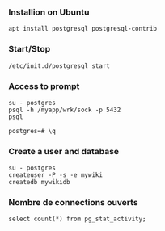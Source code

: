 ### Installion on Ubuntu
    apt install postgresql postgresql-contrib

### Start/Stop
    /etc/init.d/postgresql start

### Access to prompt
    su - postgres
	psql -h /myapp/wrk/sock -p 5432
    psql

    postgres=# \q

### Create a user and database
    su - postgres
    createuser -P -s -e mywiki
    createdb mywikidb

### Nombre de connections ouverts
	select count(*) from pg_stat_activity;